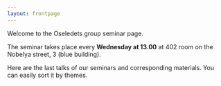 ```yaml
---
layout: frontpage
---
```


Welcome to the Oseledets group seminar page. 

The seminar takes place every **Wednesday at 13.00** at 402 room on the Nobelya street, 3 (blue building).

Here are the last talks of our seminars and corresponding materials. You can easily sort it by themes.